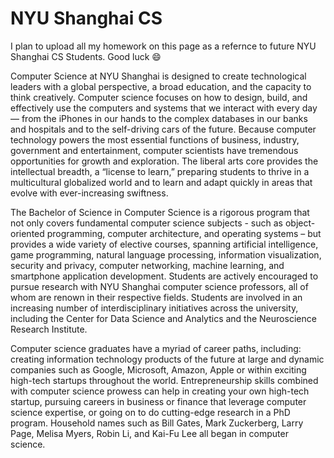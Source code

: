 # NYU Shanghai CS
I plan to upload all my homework on this page as a refernce to future NYU Shanghai CS Students. Good luck :smile:

Computer Science at NYU Shanghai is designed to create technological leaders with a global perspective, a broad education, and the capacity to think creatively. Computer science focuses on how to design, build, and effectively use the computers and systems that we interact with every day — from the iPhones in our hands to the complex databases in our banks and hospitals and to the self-driving cars of the future. Because computer technology powers the most essential functions of business, industry, government and entertainment, computer scientists have tremendous opportunities for growth and exploration. The liberal arts core provides the intellectual breadth, a “license to learn,” preparing students to thrive in a multicultural globalized world and to learn and adapt quickly in areas that evolve with ever-increasing swiftness.

The Bachelor of Science in Computer Science is a rigorous program that not only covers fundamental computer science subjects - such as object-oriented programming, computer architecture, and operating systems – but provides a wide variety of elective courses, spanning artificial intelligence, game programming, natural language processing, information visualization, security and privacy, computer networking, machine learning, and smartphone application development. Students are actively encouraged to pursue research with NYU Shanghai computer science professors, all of whom are renown in their respective fields. Students are involved in an increasing number of interdisciplinary initiatives across the university, including the Center for Data Science and Analytics and the Neuroscience Research Institute.

Computer science graduates have a myriad of career paths, including: creating information technology products of the future at large and dynamic companies such as Google, Microsoft, Amazon, Apple or within exciting high-tech startups throughout the world. Entrepreneurship skills combined with computer science prowess can help in creating your own high-tech startup, pursuing careers in business or finance that leverage computer science expertise, or going on to do cutting-edge research in a PhD program. Household names such as Bill Gates, Mark Zuckerberg, Larry Page, Melisa Myers, Robin Li, and Kai-Fu Lee all began in computer science.

